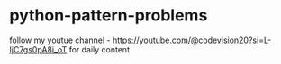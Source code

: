 # python-pattern-problems
follow my youtue channel - https://youtube.com/@codevision20?si=L-IjC7gs0pA8i_oT for daily content
